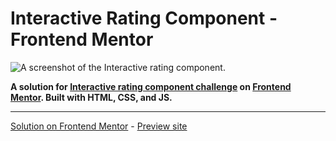 # Interactive Rating Component - Frontend Mentor

![A screenshot of the Interactive rating component.](https://westt.s-ul.eu/lf4B4XeD)

**A solution for [Interactive rating component challenge](https://www.frontendmentor.io/challenges/interactive-rating-component-koxpeBUmI) on [Frontend Mentor](https://www.frontendmentor.io/). Built with HTML, CSS, and JS.**

---

[Solution on Frontend Mentor](https://www.frontendmentor.io/solutions/interactive-rating-component-html-css-js-9TahWZ-qut) - [Preview site](https://westtle.github.io/interactive-rating-component/)

